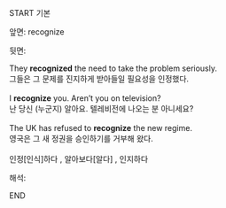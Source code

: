 START
기본

앞면:
recognize


뒷면:
<div>They <b>recognized</b> the need to take the problem seriously. </div><div>그들은 그 문제를 진지하게 받아들일 필요성을 인정했다.<br><br><div>I <strong>recognize</strong> you. Aren’t you on television?</div><div><div>난 당신 (누군지) 알아요. 텔레비전에 나오는 분 아니세요?</div></div></div><div><br></div><div><div>The UK has refused to <strong>recognize</strong> the new regime. </div><div><div>영국은 그 새 정권을 승인하기를 거부해 왔다.</div></div></div><div><br></div><div>인정[인식]하다 , 알아보다[알다]  , 인지하다</div>


해석:

END